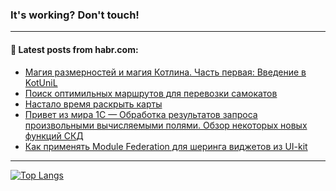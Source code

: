 ### It's working? Don't touch!

---
<!--
#### 🛠️ Technical stack:

![C++](https://img.shields.io/badge/C++-informational?logo=c%2B%2B&style=flat&logoColor=white&color=9C033A)
![Java](https://img.shields.io/badge/Java-informational?logo=java&style=flat&logoColor=white&color=007396)
![Kotlin](https://img.shields.io/badge/Kotlin-informational?logo=Kotlin&style=flat&logoColor=white&color=0095D5)
![JS](https://img.shields.io/badge/JS-informational?logo=javaScript&style=flat&logoColor=black&color=F7Df1E) <br>
![HTML5](https://img.shields.io/badge/HTML5-informational?logo=html5&style=flat&logoColor=white&color=E34F26)
![CSS3](https://img.shields.io/badge/CSS3-informational?logo=css3&style=flat&logoColor=white&color=157286)
![Sass](https://img.shields.io/badge/Saas-informational?logo=sass&style=flat&logoColor=white&color=hotpink)
![PHP](https://img.shields.io/badge/PHP-informational?logo=php&style=flat&logoColor=white&color=777BB4) <br>
![WebPAck](https://img.shields.io/badge/WebPack-informational?logo=webPack&style=flat&logoColor=white&color=FF6F00)
![Bootstrap](https://img.shields.io/badge/Bootstrap-informational?logo=Bootstrap&style=flat&logoColor=white&color=7952B3)
![MySQL](https://img.shields.io/badge/MySQL-informational?logo=MySQL&style=flat&logoColor=white&color=00f) <br>
![NodeJS](https://img.shields.io/badge/NodeJS-informational?logo=node.js&style=flat&logoColor=white&color=43853D)
![Spring](https://img.shields.io/badge/Spring-informational?logo=Spring&style=flat&logoColor=white&color=0A9EDC)
![Angular](https://img.shields.io/badge/Vue-informational?logo=vue.js&style=flat&logoColor=white&color=red)
![Git](https://img.shields.io/badge/Git-informational?logo=git&style=flat&logoColor=white&color=darkorange)

___
-->

#### 💬 Latest posts from habr.com:

<!-- BLOG-POST-LIST:START -->
- [Магия размерностей и магия Котлина. Часть первая: Введение в KotUniL](https://habr.com/ru/post/705588/?utm_source=habrahabr&utm_medium=rss&utm_campaign=705588)
- [Поиск оптимильных маршрутов для перевозки самокатов](https://habr.com/ru/post/705582/?utm_source=habrahabr&utm_medium=rss&utm_campaign=705582)
- [Настало время раскрыть карты](https://habr.com/ru/post/705578/?utm_source=habrahabr&utm_medium=rss&utm_campaign=705578)
- [Привет из мира 1С — Обработка результатов запроса произвольными вычисляемыми полями. Обзор некоторых новых функций СКД](https://habr.com/ru/post/705540/?utm_source=habrahabr&utm_medium=rss&utm_campaign=705540)
- [Как применять Module Federation для шеринга виджетов из UI-kit](https://habr.com/ru/post/705514/?utm_source=habrahabr&utm_medium=rss&utm_campaign=705514)
<!-- BLOG-POST-LIST:END -->

---

[![Top Langs](https://github-readme-stats.vercel.app/api/top-langs/?username=zloylis&layout=compact&hide_border=true&theme=dracula)](https://github.com/zloylis)
